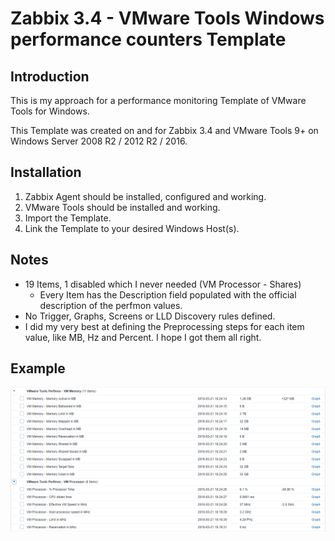 # Zabbix 3.4 - VMware Tools Windows performance counters Template

## Introduction
This is my approach for a performance monitoring Template of VMware Tools for Windows. 

This Template was created on and for Zabbix 3.4 and VMware Tools 9+ on Windows Server 2008 R2 / 2012 R2 / 2016.

## Installation

1. Zabbix Agent should be installed, configured and working.
1. VMware Tools should be installed and working.
1. Import the Template.
1. Link the Template to your desired Windows Host(s).

## Notes

- 19 Items, 1 disabled which I never needed (VM Processor - Shares)
   - Every Item has the Description field populated with the official description of the perfmon values. 
- No Trigger, Graphs, Screens or LLD Discovery rules defined.
- I did my very best at defining the Preprocessing steps for each item value, like MB, Hz and Percent. I hope I got them all right.

## Example

![Latest Data](example02.png)
